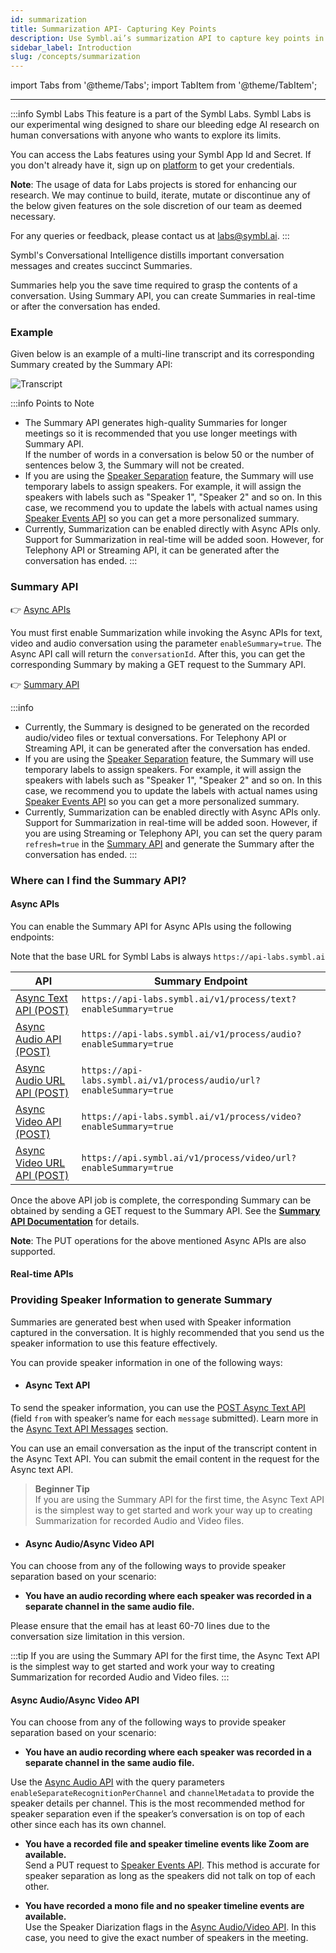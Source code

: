 ```yaml
---
id: summarization
title: Summarization API- Capturing Key Points 
description: Use Symbl.ai’s summarization API to capture key points in a conversation and create succinct summaries. Learn more.
sidebar_label: Introduction 
slug: /concepts/summarization
---
```


import Tabs from '@theme/Tabs';
import TabItem from '@theme/TabItem';

---

:::info Symbl Labs
This feature is a part of the Symbl Labs. Symbl Labs is our experimental wing designed to share our bleeding edge AI research on human conversations with anyone who wants to explore its limits. 


You can access the Labs features using your Symbl App Id and Secret.  If you don't already have it, sign up on [platform](https://platform.symbl.ai/#/login) to get your credentials.

**Note**: The usage of data for Labs projects is stored for enhancing our research.  We may continue to build, iterate, mutate or discontinue any of the below given features on the sole discretion of our team as deemed necessary. 

For any queries or feedback, please contact us at labs@symbl.ai.
:::

Symbl's Conversational Intelligence distills important conversation messages and creates succinct Summaries. 

Summaries help you the save time required to grasp the contents of a conversation. Using Summary API, you can create Summaries in real-time or after the conversation has ended. 

### Example

Given below is an example of a multi-line transcript and its corresponding Summary created by the Summary API:

![Transcript](/img/summary_labs_final.png)


:::info Points to Note
- The Summary API generates high-quality Summaries for longer meetings so it is recommended that you use longer meetings with Summary API. <br/>
If the number of words in a conversation is below 50 or the number of sentences below 3, the Summary will not be created. 
- If you are using the [Speaker Separation](/docs/async-api/tutorials/get-speaker-separation-audio-video/) feature, the Summary will use temporary labels to assign speakers. For example, it will assign the speakers with labels such as "Speaker 1", "Speaker 2" and so on. In this case, we recommend you to update the labels with actual names using [Speaker Events API](/docs/conversation-api/speaker-events) so you can get a more personalized summary. 
- Currently, Summarization can be enabled directly with Async APIs only. Support for Summarization in real-time will be added soon. However, for Telephony API or Streaming API, it can be generated after the conversation has ended. 
:::

### Summary API

👉 [Async APIs](/docs/async-api/overview/text/post-text)

You must first enable Summarization while invoking the Async APIs for text, video and audio conversation using the parameter `enableSummary=true`. The Async API call will return the `conversationId`. After this, you can get the corresponding Summary by making a GET request to the Summary API. 

👉 [Summary API](/docs/conversation-api/summary)


:::info
- Currently, the Summary is designed to be generated on the recorded audio/video files or textual conversations. For Telephony API or Streaming API, it can be generated after the conversation has ended.
- If you are using the [Speaker Separation](/docs/async-api/tutorials/get-speaker-separation-audio-video/) feature, the Summary will use temporary labels to assign speakers. For example, it will assign the speakers with labels such as "Speaker 1", "Speaker 2" and so on. In this case, we recommend you to update the labels with actual names using [Speaker Events API](/docs/conversation-api/speaker-events) so you can get a more personalized summary. 
- Currently, Summarization can be enabled directly with Async APIs only. Support for Summarization in real-time will be added soon. However, if you are using Streaming or Telephony API, you can set the query param `refresh=true` in the [Summary API](/docs/conversation-api/summary) and generate the Summary after the conversation has ended. 
:::

### Where can I find the Summary API?

#### Async APIs

You can enable the Summary API for Async APIs using the following endpoints: <br/> 

Note that the base URL for Symbl Labs is always `https://api-labs.symbl.ai`

API  | Summary Endpoint
---------- | -------
[Async Text API (POST)](/docs/async-api/overview/text/post-text)| ```https://api-labs.symbl.ai/v1/process/text?enableSummary=true ```
[Async Audio API (POST)](/docs/async-api/overview/audio/post-audio)| ```https://api-labs.symbl.ai/v1/process/audio?enableSummary=true```
[Async Audio URL API (POST)](/docs/async-api/overview/audio/post-audio-url)| ```https://api-labs.symbl.ai/v1/process/audio/url?enableSummary=true```
[Async Video API (POST)](/docs/async-api/overview/video/post-video)| ```https://api-labs.symbl.ai/v1/process/video?enableSummary=true```
[Async Video URL API (POST)](/docs/async-api/overview/video/post-video-url)| ```https://api.symbl.ai/v1/process/video/url?enableSummary=true```

Once the above API job is complete, the corresponding Summary can be obtained by sending a GET request to the Summary API. See the [**Summary API Documentation**](/docs/conversation-api/summary) for details.

**Note**: The PUT operations for the above mentioned Async APIs are also supported. 

#### Real-time APIs

### Providing Speaker Information to generate Summary

Summaries are generated best when used with Speaker information captured in the conversation. It is highly recommended that you send us the speaker information to use this feature effectively.

You can provide speaker information in one of the following ways:

- #### Async Text API

To send the speaker information, you can use the [POST Async Text API](/docs/async-api/overview/text/post-text/) (field `from` with speaker’s name for each `message` submitted). Learn more in the [Async Text API Messages](/docs/async-api/overview/text/post-text/#messages) section.

You can use an email conversation as the input of the transcript content in the Async Text API. You can submit the email content in the request for the Async text API. 


> **Beginner Tip** <br/>
If you are using the Summary API for the first time, the Async Text API is the simplest way to get started and work your way up to creating Summarization for recorded Audio and Video files. 

- #### Async Audio/Async Video API

You can choose from any of the following ways to provide speaker separation based on your scenario:

 - **You have an audio recording where each speaker was recorded in a separate channel in the same audio file.** <br/>
 
Please ensure that the email has at least 60-70 lines due to the conversation size limitation in this version.

:::tip
If you are using the Summary API for the first time, the Async Text API is the simplest way to get started and work your way to creating Summarization for recorded Audio and Video files. 
:::

#### Async Audio/Async Video API

You can choose from any of the following ways to provide speaker separation based on your scenario:

- **You have an audio recording where each speaker was recorded in a separate channel in the same audio file.** <br/>

Use the [Async Audio API](/docs/async-api/overview/audio/post-audio/) with the query parameters `enableSeparateRecognitionPerChannel` and `channelMetadata` to provide the speaker details per channel. This is the most recommended method for speaker separation even if the speaker’s conversation is on top of each other since each has its own channel.

- **You have a recorded file and speaker timeline events like Zoom are available.** <br/>
Send a PUT request to [Speaker Events API](/docs/conversation-api/speaker-events/). This method is accurate for speaker separation as long as the speakers did not talk on top of each other.

- **You have recorded a mono file and no speaker timeline events are available.**<br/>
Use the Speaker Diarization flags in the [Async Audio/Video API](/docs/async-api/tutorials/get-speaker-separation-audio-video/). In this case, you need to give the exact number of speakers in the meeting.